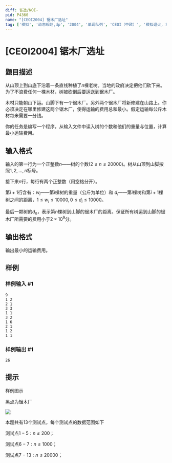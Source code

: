 ```yaml
---
diff: 省选/NOI-
pid: P4360
name: "[CEOI2004] 锯木厂选址"
tag: ['模拟', '动态规划,dp', '2004', '单调队列', 'CEOI（中欧）', '模拟退火, SA', '斜率优化']
---
```

# [CEOI2004] 锯木厂选址
## 题目描述

从山顶上到山底下沿着一条直线种植了$n$棵老树。当地的政府决定把他们砍下来。为了不浪费任何一棵木材，树被砍倒后要运送到锯木厂。 

木材只能朝山下运。山脚下有一个锯木厂。另外两个锯木厂将新修建在山路上。你必须决定在哪里修建这两个锯木厂，使得运输的费用总和最小。假定运输每公斤木材每米需要一分钱。 

你的任务是编写一个程序，从输入文件中读入树的个数和他们的重量与位置，计算最小运输费用。
## 输入格式

输入的第一行为一个正整数$n$——树的个数$(2≤n≤20000)$。树从山顶到山脚按照$1,2,...,n$标号。 

接下来$n$行，每行有两个正整数（用空格分开）。 

第$i+1$行含有：$w_i$——第$i$棵树的重量（公斤为单位）和 $d_i$——第$i$棵树和第$i+1$棵树之间的距离，$1≤w_i≤10000,0≤d_i≤10000$。 

最后一颗树的$d_n$，表示第$n$棵树到山脚的锯木厂的距离。保证所有树运到山脚的锯木厂所需要的费用小于$2×10^9$分。
## 输出格式

输出最小的运输费用。
## 样例

### 样例输入 #1
```
9 
1 2 
2 1 
3 3 
1 1 
3 2 
1 6 
2 1 
1 2 
1 1

```
### 样例输出 #1
```
26
```
## 提示

样例图示

黑点为锯木厂

![](https://cdn.luogu.com.cn/upload/pic/16339.png)

本题共有$13$个测试点，每个测试点的数据范围如下

测试点$1-5:n≤200$；

测试点$6-7:n≤1000$；

测试点$7-13:n≤20000$；
